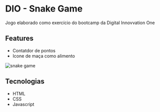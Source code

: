 # DIO - Snake Game

Jogo elaborado como exercício do bootcamp da Digital Innovvation One

## Features
* Contatdor de pontos
* Icone de maça como alimento

![snake game](https://user-images.githubusercontent.com/8540147/111792614-2e22a000-88a3-11eb-9e0d-4d89a6c2ce1b.png)

## Tecnologias
* HTML
* CSS
* Javascript
